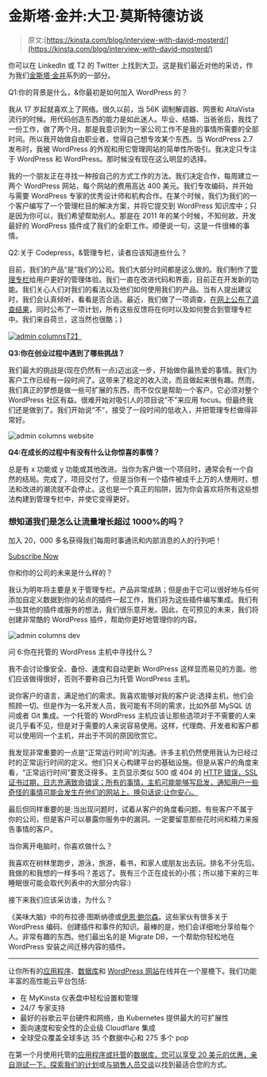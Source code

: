 # 金斯塔·金并:大卫·莫斯特德访谈

> 原文:[https://kinsta.com/blog/interview-with-david-mosterd/](https://kinsta.com/blog/interview-with-david-mosterd/)

你可以在 LinkedIn 或 T2 的 Twitter 上找到大卫。这是我们最近对他的采访，作为我们[金斯塔·金并](https://kinsta.com/?post_type=post&s=kingpin)系列的一部分。

Q1:你的背景是什么，&你最初是如何加入 WordPress 的？

我从 17 岁起就喜欢上了网络。很久以前，当 56K 调制解调器、网景和 AltaVista 流行的时候。用代码创造东西的能力是如此迷人。毕业、结婚、当爸爸后，我找了一份工作，做了两个月。那是我意识到为一家公司工作不是我的事情所需要的全部时间。所以我开始做自由职业者，觉得自己想专攻某个东西。当 WordPress 2.7 发布时，我被 WordPress 的外观和用它管理网站的简单性所吸引。我决定只专注于 WordPress 和 WordPress。那时候没有现在这么明显的选择。

我的一个朋友正在寻找一种按自己的方式工作的方法。我们决定合作，每周建立一两个 WordPress 网站，每个网站的费用高达 400 美元。我们专攻编码，并开始与需要 WordPress 专家的优秀设计师和机构合作。在某个时候，我们为我们的一个客户编写了一个管理栏目的解决方案，并将它提交到 WordPress 知识库中；只是因为你可以，我们希望帮助别人。那是在 2011 年的某个时候，不知何故，开发最好的 WordPress 插件成了我们的全职工作。顺便说一句，这是一件很棒的事情。

Q2:关于 Codepress，&管理专栏，读者应该知道些什么？

目前，我们的产品“是”我们的公司。我们大部分时间都是这么做的。我们制作了[管理专栏](https://www.admincolumns.com/)给用户更好的管理体验。我们一直在改进代码和界面，目前正在开发新的功能。我们关心人们对我们的看法以及他们如何使用我们的产品。当有人提出建议时，我们会认真倾听，看看是否合适。最近，我们做了一项调查，[在网上公布了调查结果](https://www.admincolumns.com/blog/survey-2016/)，同时公布了一项计划，所有这些反馈将在何时以及如何整合到管理专栏中。我们来自荷兰，这当然也很酷；)

[![admin columns](../Images/ff323c0fb5f528ae4f524fbef494139a.png)T2】](https://www.admincolumns.com/)

**Q3:你在创业过程中遇到了哪些挑战？**

我们最大的挑战是(现在仍然有一点)迈出这一步，开始做你最热爱的事情。我们为客户工作已经有一段时间了。这带来了稳定的收入流，而且做起来很有趣。然而，我们真正的梦想是做一些可扩展的东西，而不仅仅是帮助一个客户。它必须对整个 WordPress 社区有益。很难开始对吸引人的项目说“不”来应用 focus。但最终我们还是做到了。我们开始说“不”，接受了一段时间的低收入，并把管理专栏做得非常好。

![admin columns website](../Images/2da334e0cdfedea6ac41b430b99e9e17.png)

**Q4:在成长的过程中有没有什么让你惊喜的事情？**

总是有 x 功能或 y 功能或其他改进。当你为客户做一个项目时，通常会有一个自然的结局。完成了，项目交付了。但是当你有一个插件被成千上万的人使用时，想法和改进的潮流就不会停止。这也是一个真正的陷阱，因为你会喜欢将所有这些想法构建到管理专栏中，并使它变得更好。

 <dialog id="newsletter" class="dialog dialog has-dark-blue-background-color email-modal" aria-hidden="true">## 注册订阅时事通讯

<kinsta-form show-name="false" show-phone="false" show-website="false" show-company="false" show-disk-space="false" show-monthly-visits="false" show-number-of-websites="false" show-message="false" submit-button-text="Sign Up Now" submit-button-text-sending="Signing Up..." success-title="Thanks for subscribing!" success-message="Keep an eye out for our next newsletter." terms-template="newsletter" hubspot-source="subscribe_to_newsletter" submit-button-text-loading="Signing Up"></kinsta-form></dialog>

### 想知道我们是怎么让流量增长超过 1000%的吗？

加入 20，000 多名获得我们每周时事通讯和内部消息的人的行列吧！

[Subscribe Now](#newsletter)

你和你的公司的未来是什么样的？

我认为明年将主要是关于管理专栏。产品非常成熟；但是由于它可以很好地与任何添加自定义数据到你的站点的插件一起工作，我们将为这些插件编写集成。我们有一些其他的插件或服务的想法，我们很乐意开发。因此，在可预见的未来，我们将创建非常酷的 WordPress 插件，帮助你更好地管理你的内容。

![admin columns dev](../Images/69d724a7fdfbb273da06ee293ccc1a79.png)

问 6:你在托管的 WordPress 主机中寻找什么？

我不会讨论像安全、备份、速度和自动更新 WordPress 这样显而易见的方面。他们应该做得很好，否则不要称自己为托管 WordPress 主机。

说你客户的语言，满足他们的需求。我喜欢能够对我的客户说:选择主机，他们会照顾一切。但是作为一名开发人员，我可能有不同的需求，比如外部 MySQL 访问或者 Git 集成。一个托管的 WordPress 主机应该让那些选项对于不需要的人来说几乎看不见，但是对于需要的人来说容易使用。这样，代理商、开发者和客户都可以使用同一个主机，并出于不同的原因欣赏它。

我发现非常重要的一点是“正常运行时间”的沟通。许多主机仍然使用我认为已经过时的正常运行时间的定义。他们只关心构建平台的基础设施。但是从客户的角度来看，“正常运行时间”要宽泛得多。主页显示类似 500 或 404 的 [HTTP 错误，SSL 证书过期，日志充满致命错误；所有的事情，主机可能能够写启发，通知用户一些奇怪的事情可能会发生在他们的网站上。换句话说:让你安心。](https://kinsta.com/blog/500-internal-server-error/)

最后但同样重要的是:当出现问题时，试着从客户的角度看问题。有些客户不属于你的公司，但是客户可以暴露你服务中的漏洞。一定要留意那些花时间和精力来报告事情的客户。

当你离开电脑时，你喜欢做什么？

我喜欢在树林里跑步，游泳，旅游，看书，和家人或朋友出去玩。排名不分先后。我做的和我想的一样多吗？差远了。我有三个正在成长的小孩；所以接下来的三年睡眠很可能会取代列表中的大部分内容:)

接下来我们应该采访谁，为什么？

《美味大脑》中的布拉德·图斯纳德或[伊恩·鲍尔森](https://twitter.com/polevaultweb)。这些家伙有很多关于 WordPress 编码、创建插件和事件的知识。最棒的是，他们会详细地分享给每个人。非常有趣的东西。他们最出名的是 Migrate DB，一个帮助你轻松地在 WordPress 安装之间迁移内容的插件。

* * *

让你所有的[应用程序](https://kinsta.com/application-hosting/)、[数据库](https://kinsta.com/database-hosting/)和 [WordPress 网站](https://kinsta.com/wordpress-hosting/)在线并在一个屋檐下。我们功能丰富的高性能云平台包括:

*   在 MyKinsta 仪表盘中轻松设置和管理
*   24/7 专家支持
*   最好的谷歌云平台硬件和网络，由 Kubernetes 提供最大的可扩展性
*   面向速度和安全性的企业级 Cloudflare 集成
*   全球受众覆盖全球多达 35 个数据中心和 275 多个 pop

在第一个月使用托管的[应用程序或托管](https://kinsta.com/application-hosting/)的[数据库，您可以享受 20 美元的优惠，亲自测试一下。探索我们的](https://kinsta.com/database-hosting/)[计划](https://kinsta.com/plans/)或[与销售人员交谈](https://kinsta.com/contact-us/)以找到最适合您的方式。